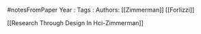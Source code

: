 #notesFromPaper
Year   :
Tags   :
Authors: [[Zimmerman]] [[Forlizzi]]

[[Research Through Design In Hci-Zimmerman]]
